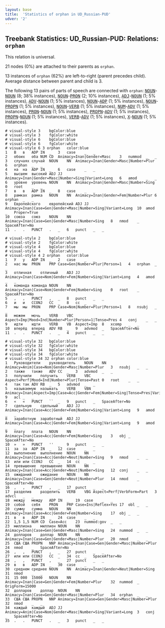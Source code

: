```yaml
---
layout: base
title:  'Statistics of orphan in UD_Russian-PUD'
udver: '2'
---
```


## Treebank Statistics: UD_Russian-PUD: Relations: `orphan`

This relation is universal.

21 nodes (0%) are attached to their parents as `orphan`.

13 instances of `orphan` (62%) are left-to-right (parent precedes child).
Average distance between parent and child is 3.

The following 13 pairs of parts of speech are connected with `orphan`: <tt><a href="ru_pud-pos-NOUN.html">NOUN</a></tt>-<tt><a href="ru_pud-pos-NOUN.html">NOUN</a></tt> (8; 38% instances), <tt><a href="ru_pud-pos-NOUN.html">NOUN</a></tt>-<tt><a href="ru_pud-pos-PRON.html">PRON</a></tt> (2; 10% instances), <tt><a href="ru_pud-pos-ADJ.html">ADJ</a></tt>-<tt><a href="ru_pud-pos-NOUN.html">NOUN</a></tt> (1; 5% instances), <tt><a href="ru_pud-pos-ADV.html">ADV</a></tt>-<tt><a href="ru_pud-pos-NOUN.html">NOUN</a></tt> (1; 5% instances), <tt><a href="ru_pud-pos-NOUN.html">NOUN</a></tt>-<tt><a href="ru_pud-pos-ADP.html">ADP</a></tt> (1; 5% instances), <tt><a href="ru_pud-pos-NOUN.html">NOUN</a></tt>-<tt><a href="ru_pud-pos-PROPN.html">PROPN</a></tt> (1; 5% instances), <tt><a href="ru_pud-pos-NOUN.html">NOUN</a></tt>-<tt><a href="ru_pud-pos-VERB.html">VERB</a></tt> (1; 5% instances), <tt><a href="ru_pud-pos-NUM.html">NUM</a></tt>-<tt><a href="ru_pud-pos-ADV.html">ADV</a></tt> (1; 5% instances), <tt><a href="ru_pud-pos-PRON.html">PRON</a></tt>-<tt><a href="ru_pud-pos-NOUN.html">NOUN</a></tt> (1; 5% instances), <tt><a href="ru_pud-pos-PROPN.html">PROPN</a></tt>-<tt><a href="ru_pud-pos-ADV.html">ADV</a></tt> (1; 5% instances), <tt><a href="ru_pud-pos-PROPN.html">PROPN</a></tt>-<tt><a href="ru_pud-pos-NOUN.html">NOUN</a></tt> (1; 5% instances), <tt><a href="ru_pud-pos-VERB.html">VERB</a></tt>-<tt><a href="ru_pud-pos-ADV.html">ADV</a></tt> (1; 5% instances), <tt><a href="ru_pud-pos-X.html">X</a></tt>-<tt><a href="ru_pud-pos-NOUN.html">NOUN</a></tt> (1; 5% instances).


~~~ conllu
# visual-style 3	bgColor:blue
# visual-style 3	fgColor:white
# visual-style 6	bgColor:blue
# visual-style 6	fgColor:white
# visual-style 6 3 orphan	color:blue
1	В	в	ADP	IN	_	3	case	_	_
2	обоих	оба	NUM	CD	Animacy=Inan|Gender=Masc	3	nummod	_	_
3	случаях	случай	NOUN	NN	Animacy=Inan|Gender=Masc|Number=Plur	6	orphan	_	_
4	на	на	ADP	IN	_	6	case	_	_
5	высшем	высокий	ADJ	JJ	Animacy=Inan|Gender=Masc|Number=Sing|Variant=Long	6	amod	_	_
6	уровне	уровень	NOUN	NN	Animacy=Inan|Gender=Masc|Number=Sing	0	root	_	_
7	в	в	ADP	IN	_	8	case	_	_
8	рамках	рамка	NOUN	NN	Animacy=Inan|Gender=Fem|Number=Plur	6	orphan	_	_
9	Европейского	европейский	ADJ	JJ	Animacy=Inan|Case=Gen|Gender=Masc|Number=Sing|Variant=Long	10	amod	_	Proper=True
10	союза	союз	NOUN	NN	Animacy=Inan|Case=Gen|Gender=Masc|Number=Sing	8	nmod	_	SpaceAfter=No
11	.	.	PUNCT	.	_	6	punct	_	_

~~~


~~~ conllu
# visual-style 2	bgColor:blue
# visual-style 2	fgColor:white
# visual-style 4	bgColor:blue
# visual-style 4	fgColor:white
# visual-style 4 2 orphan	color:blue
1	У	у	ADP	IN	_	2	case	_	_
2	нас	мы	PRON	PRP	Case=Gen|Number=Plur|Person=1	4	orphan	_	_
3	отличная	отличный	ADJ	JJ	Animacy=Inan|Case=Nom|Gender=Fem|Number=Sing|Variant=Long	4	amod	_	_
4	команда	команда	NOUN	NN	Animacy=Inan|Case=Nom|Gender=Fem|Number=Sing	0	root	_	SpaceAfter=No
5	,	,	PUNCT	,	_	8	punct	_	_
6	и	и	CCONJ	CC	_	8	cc	_	_
7	мы	мы	PRON	PRP	Case=Nom|Number=Plur|Person=1	8	nsubj	_	_
8	можем	мочь	VERB	VBC	Aspect=Imp|Mood=Ind|Number=Plur|Person=1|Tense=Pres	4	conj	_	_
9	идти	идти	VERB	VB	Aspect=Imp	8	xcomp	_	_
10	вперёд	вперед	ADV	RB	_	9	advmod	_	SpaceAfter=No
11	.	.	PUNCT	.	_	4	punct	_	_

~~~


~~~ conllu
# visual-style 32	bgColor:blue
# visual-style 32	fgColor:white
# visual-style 34	bgColor:blue
# visual-style 34	fgColor:white
# visual-style 34 32 orphan	color:blue
1	Руководители	руководитель	NOUN	NN	Animacy=Anim|Case=Nom|Gender=Masc|Number=Plur	3	nsubj	_	_
2	также	также	ADV	CC	_	3	advmod	_	_
3	получили	получить	VERB	VBC	Aspect=Perf|Mood=Ind|Number=Plur|Tense=Past	0	root	_	_
4	так	так	ADV	RB	_	5	advmod	_	_
5	называемую	называть	VERB	VBN	Animacy=Inan|Aspect=Imp|Case=Acc|Gender=Fem|Number=Sing|Tense=Pres|Variant=Long|VerbForm=Part|Voice=Pass	9	acl	_	_
6	«	«	PUNCT	``	_	9	punct	_	SpaceAfter=No
7	сдельную	сдельный	ADJ	JJ	Animacy=Inan|Case=Acc|Gender=Fem|Number=Sing|Variant=Long	9	amod	_	_
8	заработную	заработный	ADJ	JJ	Animacy=Inan|Case=Acc|Gender=Fem|Number=Sing|Variant=Long	9	amod	_	_
9	плату	плата	NOUN	NN	Animacy=Inan|Case=Acc|Gender=Fem|Number=Sing	3	obj	_	SpaceAfter=No
10	»	»	PUNCT	''	_	9	punct	_	_
11	за	за	ADP	IN	_	12	case	_	_
12	выполнение	выполнение	NOUN	NN	Animacy=Inan|Case=Acc|Gender=Neut|Number=Sing	9	nmod	_	_
13	или	или	CCONJ	CC	_	14	cc	_	_
14	превышение	превышение	NOUN	NN	Animacy=Inan|Case=Acc|Gender=Neut|Number=Sing	12	conj	_	_
15	ожиданий	ожидание	NOUN	NN	Animacy=Inan|Case=Gen|Gender=Neut|Number=Plur	14	nmod	_	SpaceAfter=No
16	,	,	PUNCT	,	_	17	punct	_	_
17	разделив	разделить	VERB	VBG	Aspect=Perf|VerbForm=Part	3	advcl	_	_
18	между	между	ADP	IN	_	19	case	_	_
19	собой	себя	PRON	PRP	Case=Ins|Reflex=Yes	17	obl	_	_
20	сумму	сумма	NOUN	NN	Animacy=Inan|Case=Acc|Gender=Fem|Number=Sing	17	obj	_	_
21	в	в	ADP	IN	_	24	case	_	_
22	1,5	1,5	NUM	CD	Case=Acc	23	nummod:gov	_	_
23	миллиона	миллион	NOUN	NN	Animacy=Inan|Case=Gen|Gender=Masc|Number=Sing	24	nummod	_	_
24	долларов	доллар	NOUN	NN	Animacy=Inan|Case=Gen|Gender=Masc|Number=Plur	20	nmod	_	_
25	США	США	PROPN	NNP	Animacy=Inan|Case=Gen|Gender=Masc|Number=Plur	24	nmod	_	SpaceAfter=No
26	,	,	PUNCT	,	_	27	punct	_	_
27	или	или	CCONJ	CC	_	34	cc	_	SpaceAfter=No
28	,	,	PUNCT	,	_	27	punct	_	_
29	в	в	ADP	IN	_	30	case	_	_
30	среднем	среднее	NOUN	NN	Animacy=Inan|Gender=Neut|Number=Sing	31	nmod	_	_
31	15 000	15000	NOUN	NN	Animacy=Inan|Case=Gen|Gender=Fem|Number=Plur	32	nummod	_	OrigForm=15000
32	долларов	доллар	NOUN	NN	Animacy=Inan|Case=Gen|Gender=Masc|Number=Plur	34	orphan	_	_
33	США	США	PROPN	NNP	Animacy=Inan|Case=Gen|Gender=Masc|Number=Plur	32	nmod	_	_
34	каждый	каждый	ADJ	JJ	Animacy=Anim|Case=Nom|Gender=Masc|Number=Sing|Variant=Long	3	conj	_	SpaceAfter=No
35	.	.	PUNCT	.	_	3	punct	_	_

~~~


